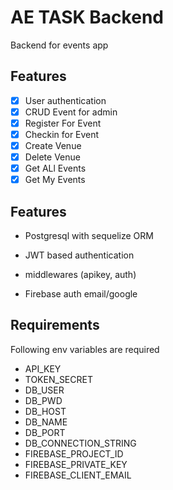 # AE TASK Backend

Backend for events app


## Features

- [x] User authentication
- [x] CRUD Event for admin
- [x] Register For Event
- [x] Checkin for Event
- [x] Create Venue
- [x] Delete Venue
- [x] Get ALl Events
- [x] Get My Events
## Features

- Postgresql with sequelize ORM

- JWT based authentication

- middlewares (apikey, auth)

- Firebase auth email/google

##  Requirements

Following env variables are required

- API_KEY
- TOKEN_SECRET
- DB_USER
- DB_PWD
- DB_HOST
- DB_NAME
- DB_PORT
- DB_CONNECTION_STRING
- FIREBASE_PROJECT_ID
- FIREBASE_PRIVATE_KEY
- FIREBASE_CLIENT_EMAIL





